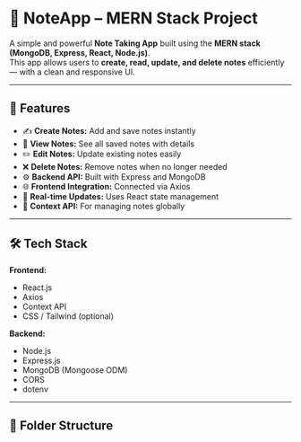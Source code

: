 # 📝 NoteApp – MERN Stack Project

A simple and powerful **Note Taking App** built using the **MERN stack (MongoDB, Express, React, Node.js)**.  
This app allows users to **create, read, update, and delete notes** efficiently — with a clean and responsive UI.

---

## 🚀 Features

- ✍️ **Create Notes:** Add and save notes instantly  
- 📖 **View Notes:** See all saved notes with details  
- ✏️ **Edit Notes:** Update existing notes easily  
- ❌ **Delete Notes:** Remove notes when no longer needed  
- ⚙️ **Backend API:** Built with Express and MongoDB  
- 🌐 **Frontend Integration:** Connected via Axios  
- 🔄 **Real-time Updates:** Uses React state management  
- 🧩 **Context API:** For managing notes globally  

---

## 🛠️ Tech Stack

**Frontend:**  
- React.js  
- Axios  
- Context API  
- CSS / Tailwind (optional)

**Backend:**  
- Node.js  
- Express.js  
- MongoDB (Mongoose ODM)  
- CORS  
- dotenv  

---

## 📂 Folder Structure

